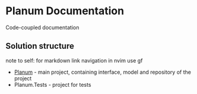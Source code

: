 # Planum Documentation

Code-coupled documentation

## Solution structure
note to self: for markdown link navigation in nvim use gf

- [Planum](./Planum/Planum.md) - main project, containing interface, model and repository of the project
- Planum.Tests - project for tests
